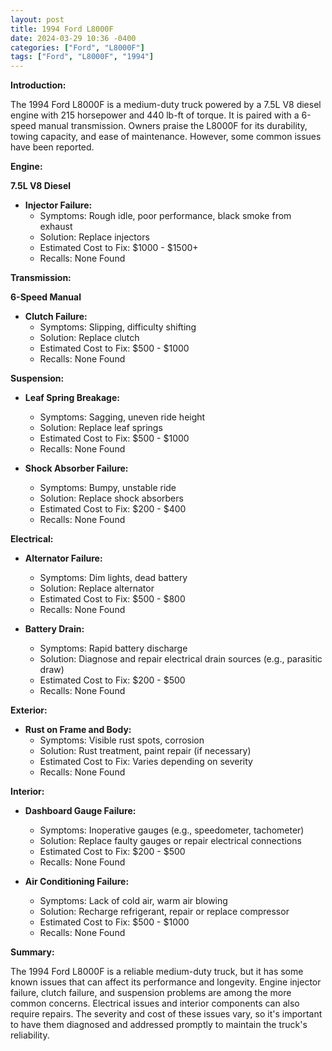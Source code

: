 ```yaml
---
layout: post
title: 1994 Ford L8000F
date: 2024-03-29 10:36 -0400
categories: ["Ford", "L8000F"]
tags: ["Ford", "L8000F", "1994"]
---
```

**Introduction:**

The 1994 Ford L8000F is a medium-duty truck powered by a 7.5L V8 diesel engine with 215 horsepower and 440 lb-ft of torque. It is paired with a 6-speed manual transmission. Owners praise the L8000F for its durability, towing capacity, and ease of maintenance. However, some common issues have been reported.

**Engine:**

**7.5L V8 Diesel**

- **Injector Failure:**
    - Symptoms: Rough idle, poor performance, black smoke from exhaust
    - Solution: Replace injectors
    - Estimated Cost to Fix: $1000 - $1500+
    - Recalls: None Found

**Transmission:**

**6-Speed Manual**

- **Clutch Failure:**
    - Symptoms: Slipping, difficulty shifting
    - Solution: Replace clutch
    - Estimated Cost to Fix: $500 - $1000
    - Recalls: None Found

**Suspension:**

- **Leaf Spring Breakage:**
    - Symptoms: Sagging, uneven ride height
    - Solution: Replace leaf springs
    - Estimated Cost to Fix: $500 - $1000
    - Recalls: None Found

- **Shock Absorber Failure:**
    - Symptoms: Bumpy, unstable ride
    - Solution: Replace shock absorbers
    - Estimated Cost to Fix: $200 - $400
    - Recalls: None Found

**Electrical:**

- **Alternator Failure:**
    - Symptoms: Dim lights, dead battery
    - Solution: Replace alternator
    - Estimated Cost to Fix: $500 - $800
    - Recalls: None Found

- **Battery Drain:**
    - Symptoms: Rapid battery discharge
    - Solution: Diagnose and repair electrical drain sources (e.g., parasitic draw)
    - Estimated Cost to Fix: $200 - $500
    - Recalls: None Found

**Exterior:**

- **Rust on Frame and Body:**
    - Symptoms: Visible rust spots, corrosion
    - Solution: Rust treatment, paint repair (if necessary)
    - Estimated Cost to Fix: Varies depending on severity
    - Recalls: None Found

**Interior:**

- **Dashboard Gauge Failure:**
    - Symptoms: Inoperative gauges (e.g., speedometer, tachometer)
    - Solution: Replace faulty gauges or repair electrical connections
    - Estimated Cost to Fix: $200 - $500
    - Recalls: None Found

- **Air Conditioning Failure:**
    - Symptoms: Lack of cold air, warm air blowing
    - Solution: Recharge refrigerant, repair or replace compressor
    - Estimated Cost to Fix: $500 - $1000
    - Recalls: None Found

**Summary:**

The 1994 Ford L8000F is a reliable medium-duty truck, but it has some known issues that can affect its performance and longevity. Engine injector failure, clutch failure, and suspension problems are among the more common concerns. Electrical issues and interior components can also require repairs. The severity and cost of these issues vary, so it's important to have them diagnosed and addressed promptly to maintain the truck's reliability.
